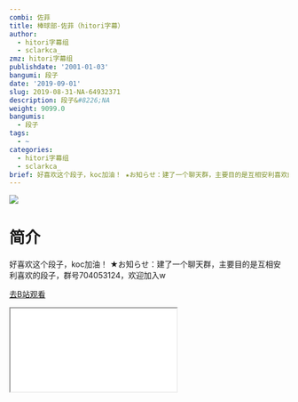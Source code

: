 ```yaml
---
combi: 佐菲
title: 棒球部-佐菲（hitori字幕）
author:
  - hitori字幕组
  - sclarkca_
zmz: hitori字幕组
publishdate: '2001-01-03'
bangumi: 段子
date: '2019-09-01'
slug: 2019-08-31-NA-64932371
description: 段子&#8226;NA
weight: 9099.0
bangumis:
  - 段子
tags:
  - ~
categories:
  - hitori字幕组
  - sclarkca_
brief: 好喜欢这个段子，koc加油！ ★お知らせ：建了一个聊天群，主要目的是互相安利喜欢的段子，群号704053124，欢迎加入w
---
```

![](https://raw.githubusercontent.com/tcgriffith/owaraisite/master/static/tmpimg/d2751b2a11a63305a8aeccd1864f0db362fa24a1.jpg.480.jpg)
# 简介  
好喜欢这个段子，koc加油！
★お知らせ：建了一个聊天群，主要目的是互相安利喜欢的段子，群号704053124，欢迎加入w  

[去B站观看](https://www.bilibili.com/video/av64932371/)
<div class ="resp-container"><iframe class="testiframe" src="//player.bilibili.com/player.html?aid=64932371"", scrolling="no", allowfullscreen="true" > </iframe></div> 
